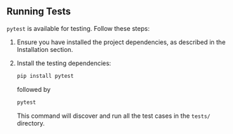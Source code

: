 ## Running Tests
`pytest` is available for testing. Follow these steps:
1. Ensure you have installed the project dependencies, as described in the Installation section.
2. Install the testing dependencies:
    ```bash
    pip install pytest
    ```
    followed by 
    ```bash
    pytest
    ```

    This command will discover and run all the test cases in the `tests/` directory.
